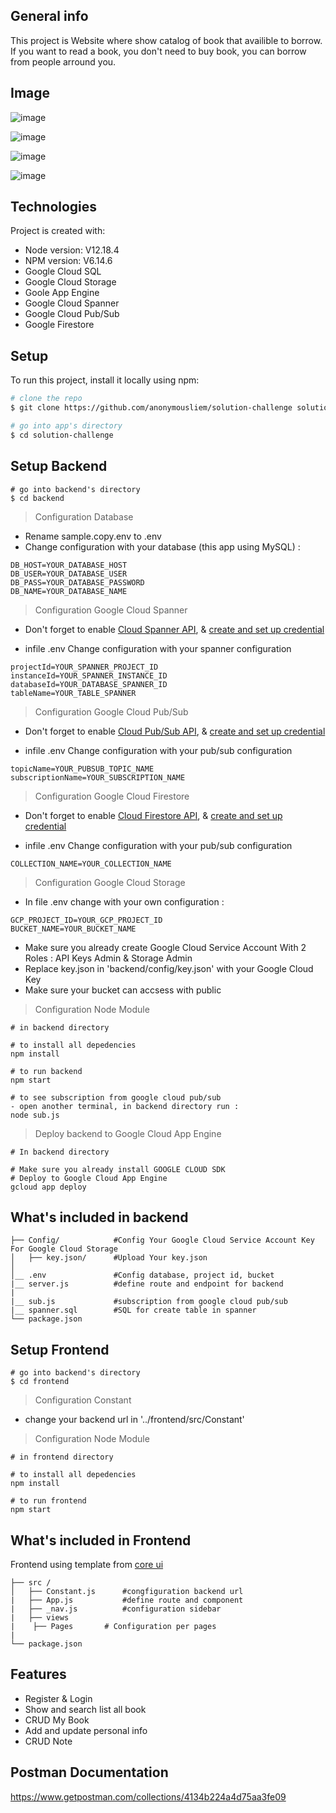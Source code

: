 ## General info
This project is Website where show catalog of book that availible to borrow. If you want to read a book, you don't need to buy book, you can borrow from people arround you. 

## Image
![image](https://user-images.githubusercontent.com/38047246/112643528-091bc780-8e77-11eb-922d-d7efb42e65a8.png)

![image](https://user-images.githubusercontent.com/38047246/112262253-f4390b80-8c9f-11eb-890b-86974ae5d250.png)

![image](https://user-images.githubusercontent.com/38047246/112262131-b2a86080-8c9f-11eb-9105-423b0ff0198b.png)

![image](https://user-images.githubusercontent.com/38047246/112262231-e84d4980-8c9f-11eb-8d4d-ac693bd75fa2.png)


## Technologies
Project is created with:
* Node version: V12.18.4
* NPM version: V6.14.6
* Google Cloud SQL
* Google Cloud Storage
* Goole App Engine
* Google Cloud Spanner	
* Google Cloud Pub/Sub
* Google Firestore

## Setup
To run this project, install it locally using npm:

``` bash
# clone the repo
$ git clone https://github.com/anonymousliem/solution-challenge solution-challenge

# go into app's directory
$ cd solution-challenge

```

## Setup Backend
```
# go into backend's directory
$ cd backend
```

> Configuration Database
- Rename sample.copy.env to .env
- Change configuration with your database (this app using MySQL) : 
```
DB_HOST=YOUR_DATABASE_HOST
DB_USER=YOUR_DATABASE_USER
DB_PASS=YOUR_DATABASE_PASSWORD
DB_NAME=YOUR_DATABASE_NAME
```

> Configuration Google Cloud Spanner
- Don't forget to enable [Cloud Spanner API](https://console.cloud.google.com/flows/enableapi?apiid=spanner.googleapis.com), & [create and set up credential](https://cloud.google.com/docs/authentication/getting-started)

- infile .env Change configuration with your spanner configuration
```
projectId=YOUR_SPANNER_PROJECT_ID
instanceId=YOUR_SPANNER_INSTANCE_ID
databaseId=YOUR_DATABASE_SPANNER_ID
tableName=YOUR_TABLE_SPANNER
```
> Configuration Google Cloud Pub/Sub
- Don't forget to enable [Cloud Pub/Sub API](https://console.cloud.google.com/flows/enableapi?apiid=pubsub.googleapis.com), & [create and set up credential](https://cloud.google.com/docs/authentication/getting-started)

- infile .env Change configuration with your pub/sub configuration
```
topicName=YOUR_PUBSUB_TOPIC_NAME
subscriptionName=YOUR_SUBSCRIPTION_NAME
```

> Configuration Google Cloud Firestore
- Don't forget to enable [Cloud Firestore API](https://console.cloud.google.com/flows/enableapi?apiid=firestore.googleapis.com), & [create and set up credential](https://cloud.google.com/docs/authentication/getting-started)

- infile .env Change configuration with your pub/sub configuration
```
COLLECTION_NAME=YOUR_COLLECTION_NAME
```

> Configuration Google Cloud Storage
- In file .env change with your own configuration : 
```
GCP_PROJECT_ID=YOUR_GCP_PROJECT_ID
BUCKET_NAME=YOUR_BUCKET_NAME
```

- Make sure you already create Google Cloud Service Account With 2 Roles : API Keys Admin & Storage Admin
- Replace key.json in 'backend/config/key.json' with your Google Cloud Key
- Make sure your bucket can accsess with public

> Configuration Node Module
```
# in backend directory

# to install all depedencies
npm install

# to run backend
npm start

# to see subscription from google cloud pub/sub
- open another terminal, in backend directory run :
node sub.js

```

> Deploy backend to Google Cloud App Engine
```
# In backend directory

# Make sure you already install GOOGLE CLOUD SDK
# Deploy to Google Cloud App Engine
gcloud app deploy

```
## What's included in backend

```
├── Config/            #Config Your Google Cloud Service Account Key For Google Cloud Storage
│   ├── key.json/      #Upload Your key.json
│   
│__ .env	           #Config database, project id, bucket 
|__ server.js          #define route and endpoint for backend
|
|__ sub.js             #subscription from google cloud pub/sub
|__ spanner.sql        #SQL for create table in spanner
└── package.json
```

## Setup Frontend
```
# go into backend's directory
$ cd frontend
```

> Configuration Constant
- change your backend url in '../frontend/src/Constant'
 
> Configuration Node Module
```
# in frontend directory

# to install all depedencies
npm install

# to run frontend
npm start
```

## What's included in Frontend
Frontend using template from <a href="https://coreui.io/"> core ui </a>
```
├── src /           
│   ├── Constant.js      #congfiguration backend url
|   ├── App.js           #define route and component
|   ├── _nav.js          #configuration sidebar
|   ├── views	
|	 ├── Pages       # Configuration per pages	
|
└── package.json
```

## Features
* Register & Login
* Show and search list all book
* CRUD My Book
* Add and update personal info
* CRUD Note

## Postman Documentation
https://www.getpostman.com/collections/4134b224a4d75aa3fe09
